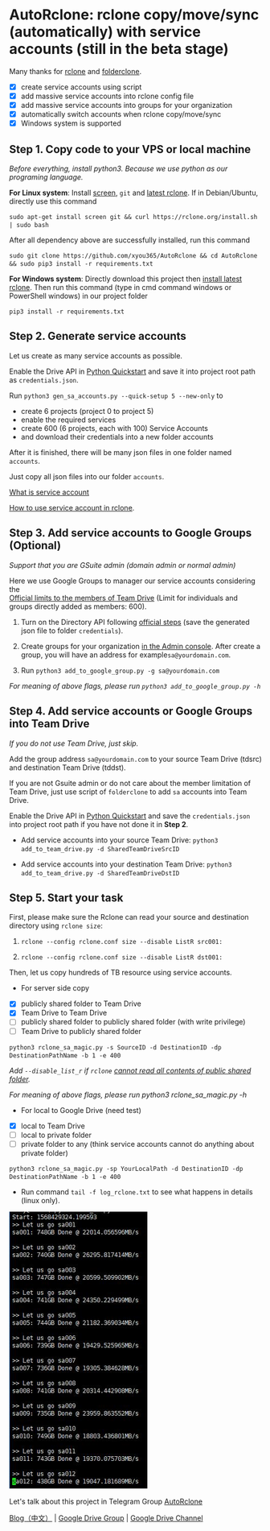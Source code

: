 # AutoRclone: rclone copy/move/sync (automatically) with service accounts (still in the beta stage)
Many thanks for [rclone](https://rclone.org/) and [folderclone](https://github.com/Spazzlo/folderclone).

- [x] create service accounts using script
- [x] add massive service accounts into rclone config file
- [x] add massive service accounts into groups for your organization
- [x] automatically switch accounts when rclone copy/move/sync 
- [x] Windows system is supported

Step 1. Copy code to your VPS or local machine
---------------------------------
_Before everything, install python3. Because we use python as our programing language._

**For Linux system**: Install
[screen](https://www.interserver.net/tips/kb/using-screen-to-attach-and-detach-console-sessions/),
`git` 
and [latest rclone](https://rclone.org/downloads/#script-download-and-install). 
If in Debian/Ubuntu, directly use this command
```
sudo apt-get install screen git && curl https://rclone.org/install.sh | sudo bash
```
After all dependency above are successfully installed, run this command
```
sudo git clone https://github.com/xyou365/AutoRclone && cd AutoRclone && sudo pip3 install -r requirements.txt
```
**For Windows system**: Directly download this project then [install latest rclone](https://rclone.org/downloads/). 
Then run this command (type in cmd command windows or PowerShell windows) in our project folder
```
pip3 install -r requirements.txt
```

Step 2. Generate service accounts
---------------------------------
Let us create as many service accounts as possible.

Enable the Drive API in [Python Quickstart](https://developers.google.com/drive/api/v3/quickstart/python)
and save it into project root path as `credentials.json`.

Run `python3 gen_sa_accounts.py --quick-setup 5 --new-only` to 
* create 6 projects (project 0 to project 5)
* enable the required services
* create 600 (6 projects, each with 100) Service Accounts
* and download their credentials into a new folder accounts

After it is finished, there will be many json files in one folder named `accounts`. 

Just copy all json files into our folder `accounts`.

[What is service account](https://cloud.google.com/iam/docs/service-accounts)

[How to use service account in rclone](https://rclone.org/drive/#service-account-support).


Step 3. Add service accounts to Google Groups (Optional)
---------------------------------
_Support that you are GSuite admin (domain admin or normal admin)_

Here we use Google Groups to manager our service accounts considering the  
[Official limits to the members of Team Drive](https://support.google.com/a/answer/7338880?hl=en) (Limit for individuals and groups directly added as members: 600).

1. Turn on the Directory API following [official steps](https://developers.google.com/admin-sdk/directory/v1/quickstart/python) (save the generated json file to folder `credentials`).

2. Create groups for your organization [in the Admin console](https://support.google.com/a/answer/33343?hl=en). After create a group, you will have an address for example`sa@yourdomain.com`.

3. Run `python3 add_to_google_group.py -g sa@yourdomain.com`

_For meaning of above flags, please run `python3 add_to_google_group.py -h`_

Step 4. Add service accounts or Google Groups into Team Drive
---------------------------------
_If you do not use Team Drive, just skip._

Add the group address `sa@yourdomain.com` to your source Team Drive (tdsrc) and destination Team Drive (tddst). 
 
If you are not Gsuite admin or do not care about the member limitation of Team Drive, 
just use script of `folderclone` to add `sa` accounts into Team Drive.

Enable the Drive API in [Python Quickstart](https://developers.google.com/drive/api/v3/quickstart/python) 
and save the `credentials.json` into project root path if you have not done it in **Step 2**.

- Add service accounts into your source Team Drive:
`python3 add_to_team_drive.py -d SharedTeamDriveSrcID`

- Add service accounts into your destination Team Drive:
`python3 add_to_team_drive.py -d SharedTeamDriveDstID`

Step 5. Start your task
---------------------------------
First, please make sure the Rclone can read your source and destination directory using `rclone size`:

1. ```rclone --config rclone.conf size --disable ListR src001:```

2. ```rclone --config rclone.conf size --disable ListR dst001:```

Then, let us copy hundreds of TB resource using service accounts.

* For server side copy
- [x] publicly shared folder to Team Drive
- [x] Team Drive to Team Drive
- [ ] publicly shared folder to publicly shared folder (with write privilege)
- [ ] Team Drive to publicly shared folder
```
python3 rclone_sa_magic.py -s SourceID -d DestinationID -dp DestinationPathName -b 1 -e 400
```
_Add `--disable_list_r` if `rclone` [cannot read all contents of public shared folder](https://forum.rclone.org/t/rclone-cannot-see-all-files-folder-in-public-shared-folder/12351)._
 
_For meaning of above flags, please run python3 rclone_sa_magic.py -h_

* For local to Google Drive (need test)
- [x] local to Team Drive
- [ ] local to private folder
- [ ] private folder to any (think service accounts cannot do anything about private folder)
```
python3 rclone_sa_magic.py -sp YourLocalPath -d DestinationID -dp DestinationPathName -b 1 -e 400
```

* Run command `tail -f log_rclone.txt` to see what happens in details (linux only).

![](AutoRclone.jpg)

Let's talk about this project in Telegram Group [AutoRclone](https://t.me/AutoRclone)

[Blog（中文）](https://www.gfan.loan/?p=235) | [Google Drive Group](https://t.me/google_drive) | [Google Drive Channel](https://t.me/gdurl)  



